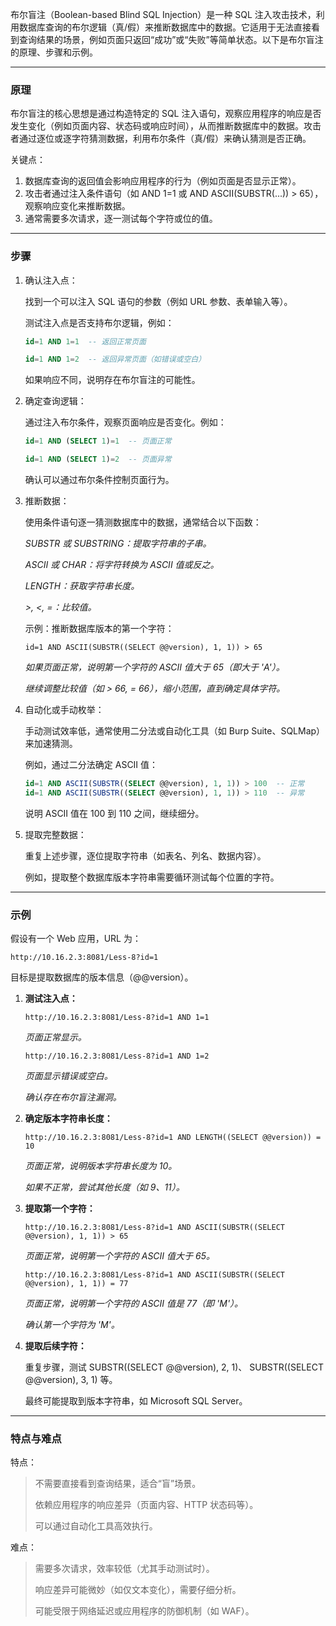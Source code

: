 布尔盲注（Boolean-based Blind SQL Injection）是一种 SQL 注入攻击技术，利用数据库查询的布尔逻辑（真/假）来推断数据库中的数据。它适用于无法直接看到查询结果的场景，例如页面只返回“成功”或“失败”等简单状态。以下是布尔盲注的原理、步骤和示例。

------

### **原理**

布尔盲注的核心思想是通过构造特定的 SQL 注入语句，观察应用程序的响应是否发生变化（例如页面内容、状态码或响应时间），从而推断数据库中的数据。攻击者通过逐位或逐字符猜测数据，利用布尔条件（真/假）来确认猜测是否正确。

关键点：

1. 数据库查询的返回值会影响应用程序的行为（例如页面是否显示正常）。
2. 攻击者通过注入条件语句（如 AND 1=1 或 AND ASCII(SUBSTR(...)) > 65），观察响应变化来推断数据。
3. 通常需要多次请求，逐一测试每个字符或位的值。

------

### **步骤**

1. 确认注入点：

   找到一个可以注入 SQL 语句的参数（例如 URL 参数、表单输入等）。

   测试注入点是否支持布尔逻辑，例如：

   ```sql
   id=1 AND 1=1  -- 返回正常页面 
   
   id=1 AND 1=2  -- 返回异常页面（如错误或空白）
   ```

   如果响应不同，说明存在布尔盲注的可能性。

2. 确定查询逻辑：

   通过注入布尔条件，观察页面响应是否变化。例如：

   ```sql
   id=1 AND (SELECT 1)=1  -- 页面正常 
   
   id=1 AND (SELECT 1)=2  -- 页面异常
   ```

   确认可以通过布尔条件控制页面行为。

3. 推断数据：

   使用条件语句逐一猜测数据库中的数据，通常结合以下函数：

   *SUBSTR 或 SUBSTRING：提取字符串的子串。*

   *ASCII 或 CHAR：将字符转换为 ASCII 值或反之。*

   *LENGTH：获取字符串长度。*

   *\>, <, =：比较值。*

   示例：推断数据库版本的第一个字符：

   `id=1 AND ASCII(SUBSTR((SELECT @@version), 1, 1)) > 65`

   *如果页面正常，说明第一个字符的 ASCII 值大于 65（即大于 'A'）。*

   *继续调整比较值（如 > 66, = 66），缩小范围，直到确定具体字符。*

4. 自动化或手动枚举：

   手动测试效率低，通常使用二分法或自动化工具（如 Burp Suite、SQLMap）来加速猜测。

   例如，通过二分法确定 ASCII 值：

   ```sql
   id=1 AND ASCII(SUBSTR((SELECT @@version), 1, 1)) > 100  -- 正常 
   id=1 AND ASCII(SUBSTR((SELECT @@version), 1, 1)) > 110  -- 异常
   ```

   说明 ASCII 值在 100 到 110 之间，继续细分。

5. 提取完整数据：

   重复上述步骤，逐位提取字符串（如表名、列名、数据内容）。

   例如，提取整个数据库版本字符串需要循环测试每个位置的字符。

------

### **示例**

假设有一个 Web 应用，URL 为：

```
http://10.16.2.3:8081/Less-8?id=1
```

目标是提取数据库的版本信息（@@version）。

1. **测试注入点：**

   `http://10.16.2.3:8081/Less-8?id=1 AND 1=1`

   *页面正常显示。*

   `http://10.16.2.3:8081/Less-8?id=1 AND 1=2`

   *页面显示错误或空白。*

   *确认存在布尔盲注漏洞。*

2. **确定版本字符串长度：**

   `http://10.16.2.3:8081/Less-8?id=1 AND LENGTH((SELECT @@version)) = 10`

   *页面正常，说明版本字符串长度为 10。*

   *如果不正常，尝试其他长度（如 9、11）。*

3. **提取第一个字符：**

   `http://10.16.2.3:8081/Less-8?id=1 AND ASCII(SUBSTR((SELECT @@version), 1, 1)) > 65`

   *页面正常，说明第一个字符的 ASCII 值大于 65。*

   `http://10.16.2.3:8081/Less-8?id=1 AND ASCII(SUBSTR((SELECT @@version), 1, 1)) = 77`

   *页面正常，说明第一个字符的 ASCII 值是 77（即 'M'）。*

   *确认第一个字符为 'M'。*

4. **提取后续字符：**

   重复步骤，测试 SUBSTR((SELECT @@version), 2, 1)、 SUBSTR((SELECT @@version), 3, 1) 等。

   最终可能提取到版本字符串，如 Microsoft SQL Server。

------

### **特点与难点**

特点：

> 不需要直接看到查询结果，适合“盲”场景。
>
> 依赖应用程序的响应差异（页面内容、HTTP 状态码等）。
>
> 可以通过自动化工具高效执行。

难点：

> 需要多次请求，效率较低（尤其手动测试时）。
>
> 响应差异可能微妙（如仅文本变化），需要仔细分析。
>
> 可能受限于网络延迟或应用程序的防御机制（如 WAF）。